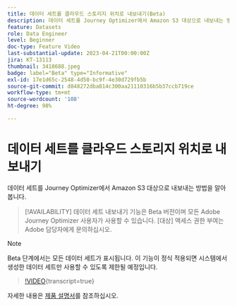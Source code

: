 ```yaml
---
title: 데이터 세트를 클라우드 스토리지 위치로 내보내기(Beta)
description: 데이터 세트를 Journey Optimizer에서 Amazon S3 대상으로 내보내는 방법을 알아봅니다.
feature: Datasets
role: Data Engineer
level: Beginner
doc-type: Feature Video
last-substantial-update: 2023-04-21T00:00:00Z
jira: KT-13113
thumbnail: 3418688.jpeg
badge: label="Beta" type="Informative"
exl-id: 17e1d65c-2548-4d50-bc9f-4e30d729fb5b
source-git-commit: d848272dba814c300aa21110316b5b37ccb719ce
workflow-type: tm+mt
source-wordcount: '108'
ht-degree: 98%

---
```


# 데이터 세트를 클라우드 스토리지 위치로 내보내기

데이터 세트를 Journey Optimizer에서 Amazon S3 대상으로 내보내는 방법을 알아봅니다.

>[!AVAILABILITY]
>데이터 세트 내보내기 기능은 Beta 버전이며 모든 Adobe Journey Optimizer 사용자가 사용할 수 있습니다. [대상] 액세스 권한 부여는 Adobe 담당자에게 문의하십시오.

>[!NOTE]
>Beta 단계에서는 모든 데이터 세트가 표시됩니다. 이 기능이 정식 적용되면 시스템에서 생성한 데이터 세트만 사용할 수 있도록 제한될 예정입니다.

>[!VIDEO](https://video.tv.adobe.com/v/3418688/?quality=12&learn=on){transcript=true}

자세한 내용은 [제품 설명서](https://experienceleague.adobe.com/docs/journey-optimizer/using/data-management/datasets/export-datasets.html?lang=ko)를 참조하십시오.
